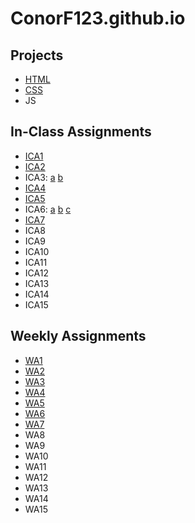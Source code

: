 # ConorF123.github.io

## Projects

- [HTML](https://conorf123.github.io/html-midterm/page5.html)
- [CSS](https://conorf123.github.io/index.html)
- JS

## In-Class Assignments

- [ICA1](https://docs.google.com/document/d/1NQcDyaAD1vGnEjOLK54Jti9axfCbXvXzLClDNTOjqTU/edit?usp=share_link)
- [ICA2](https://docs.google.com/document/d/1op4ATXS8DLpWqxc52oY5_Sv8aQn_jDBmfC01NDNFvIQ/edit?usp=share_link)
- ICA3: [a](https://conorf123.github.io/ica/ICA3a.html) [b](https://conorf123.github.io/ica/ICA3b.html)
- [ICA4](https://conorf123.github.io/ica/ICA4.html)
- [ICA5](https://conorf123.github.io/ica/ICA5/ICA5.html)
- ICA6: [a](https://conorf123.github.io/ica/ICA6/ica6-part1.html) [b](https://conorf123.github.io/ica/ICA6/ica6-part2.html) [c](https://conorf123.github.io/ica/ICA6/ica6-part3.html)
- [ICA7](https://conorf123.github.io/ica/ICA7.html)
- ICA8
- ICA9
- ICA10
- ICA11
- ICA12
- ICA13
- ICA14
- ICA15

## Weekly Assignments

- [WA1](https://conorf123.github.io/wa/WA1.html)
- [WA2](https://conorf123.github.io/wa/WA2.html)
- [WA3](https://conorf123.github.io/wa/WA3.html)
- [WA4](https://conorf123.github.io/wa/WA4.html)
- [WA5](https://conorf123.github.io/wa/WA5.html)
- [WA6](https://conorf123.github.io/wa/WA6/index.html)
- [WA7](https://conorf123.github.io/wa/WA7.html)
- WA8
- WA9
- WA10
- WA11
- WA12
- WA13
- WA14
- WA15
